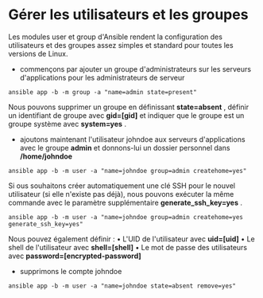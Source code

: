# Gérer les utilisateurs et les groupes

Les modules user et group d'Ansible rendent la configuration des utilisateurs et des groupes assez simples et standard pour toutes les versions de Linux.

- commençons par ajouter un groupe d'administrateurs sur les serveurs d'applications pour les administrateurs de serveur

```
ansible app -b -m group -a "name=admin state=present"
```

Nous pouvons supprimer un groupe en définissant **state=absent** , définir un identifiant de groupe avec **gid=[gid]** et indiquer que le groupe est un groupe système avec **system=yes** .
<br>

- ajoutons maintenant l'utilisateur johndoe aux serveurs d'applications avec le groupe **admin** et donnons-lui un dossier personnel dans **/home/johndoe**

```
ansible app -b -m user -a "name=johndoe group=admin createhome=yes"
```

Si ous souhaitons créer automatiquement une clé SSH pour le nouvel utilisateur (si elle n'existe pas déjà), nous pouvons exécuter la même commande avec le paramètre supplémentaire **generate_ssh_key=yes** .

```
ansible app -b -m user -a "name=johndoe group=admin createhome=yes generate_ssh_key=yes"
```

Nous pouvez également définir :
• L'UID de l'utilisateur avec **uid=[uid]**
• Le shell de l'utilisateur avec **shell=[shell]**
• Le mot de passe des utilisateurs avec **password=[encrypted-password]**
<br>

- supprimons le compte johndoe
```
ansible app -b -m user -a "name=johndoe state=absent remove=yes"
```